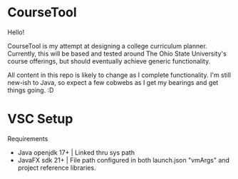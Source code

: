 # CourseTool
Hello!

CourseTool is my attempt at designing a college curriculum planner. Currently, this will be based and tested around The Ohio State University's course offerings, but should eventually achieve generic functionality.

All content in this repo is likely to change as I complete functionality. I'm still new-ish to Java, so expect a few cobwebs as I get my bearings and get things going. :D

# VSC Setup

Requirements
* Java openjdk 17+ | Linked thru sys path
* JavaFX sdk 21+ | File path configured in both launch.json "vmArgs" and project reference libraries.


